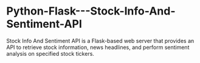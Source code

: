 # Python-Flask---Stock-Info-And-Sentiment-API
Stock Info And Sentiment API is a Flask-based web server that provides an API to retrieve stock information, news headlines, and perform sentiment analysis on specified stock tickers.
